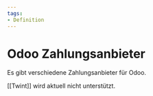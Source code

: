 ```yaml
---
tags:
- Definition
---
```

# Odoo Zahlungsanbieter

Es gibt verschiedene Zahlungsanbieter für Odoo.

[[Twint]] wird aktuell nicht unterstützt.